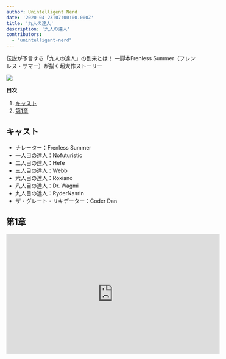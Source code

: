 ```yaml
---
author: Unintelligent Nerd
date: '2020-04-23T07:00:00.000Z'
title: '九人の達人'
description: '九人の達人'
contributors:
  - "unintelligent-nerd"
---
```


伝説が予言する「九人の達人」の到来とは！ —脚本Frenless Summer（フレンレス・サマー）が描く超大作ストーリー

<div class="headerImageContainer">
<img class="headerImage" src="/the-nine-aadepts/the-nine-aadepts.jpg">
<p class="headerImageText"></p>
</div>

<div class="contentsBox">

**目次**

<ol>
<li><a href=#cast>キャスト</a></li>
<li><a href=#chapter-1>第1章</a></li>
</ol>

</div>

## キャスト

* ナレーター：Frenless Summer
* 一人目の達人：Nofuturistic
* 二人目の達人：Hefe
* 三人目の達人：Webb
* 六人目の達人：Roxiano
* 八人目の達人：Dr. Wagmi
* 九人目の達人：RyderNasrin
* ザ・グレート・リキデーター：Coder Dan

## 第1章

<iframe width="560" height="315" src="https://www.youtube.com/embed/TKsKa58FpSc?start=366" title="YouTube動画プレイヤー" frameborder="0" allow="accelerometer; autoplay; clipboard-write; encrypted-media; gyroscope; picture-in-picture" allowfullscreen></iframe>



